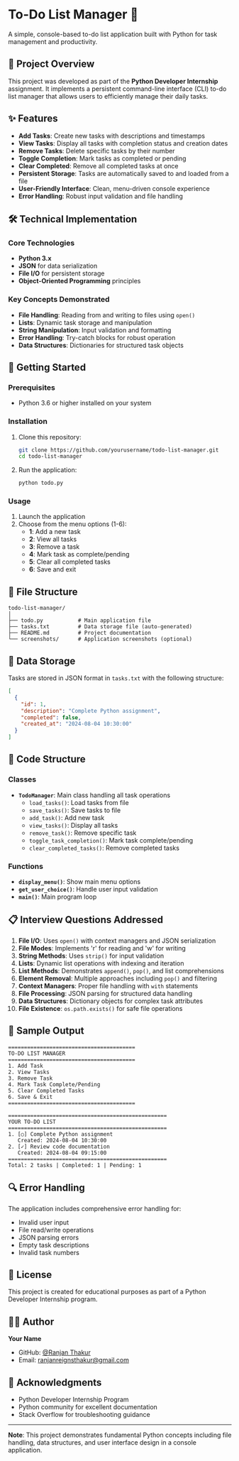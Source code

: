 # To-Do List Manager 📝

A simple, console-based to-do list application built with Python for task management and productivity.

## 🎯 Project Overview

This project was developed as part of the **Python Developer Internship** assignment. It implements a persistent command-line interface (CLI) to-do list manager that allows users to efficiently manage their daily tasks.

## ✨ Features

- **Add Tasks**: Create new tasks with descriptions and timestamps
- **View Tasks**: Display all tasks with completion status and creation dates
- **Remove Tasks**: Delete specific tasks by their number
- **Toggle Completion**: Mark tasks as completed or pending
- **Clear Completed**: Remove all completed tasks at once
- **Persistent Storage**: Tasks are automatically saved to and loaded from a file
- **User-Friendly Interface**: Clean, menu-driven console experience
- **Error Handling**: Robust input validation and file handling

## 🛠️ Technical Implementation

### Core Technologies
- **Python 3.x**
- **JSON** for data serialization
- **File I/O** for persistent storage
- **Object-Oriented Programming** principles

### Key Concepts Demonstrated
- **File Handling**: Reading from and writing to files using `open()`
- **Lists**: Dynamic task storage and manipulation
- **String Manipulation**: Input validation and formatting
- **Error Handling**: Try-catch blocks for robust operation
- **Data Structures**: Dictionaries for structured task objects

## 🚀 Getting Started

### Prerequisites
- Python 3.6 or higher installed on your system

### Installation
1. Clone this repository:
   ```bash
   git clone https://github.com/yourusername/todo-list-manager.git
   cd todo-list-manager
   ```

2. Run the application:
   ```bash
   python todo.py
   ```

### Usage
1. Launch the application
2. Choose from the menu options (1-6):
   - **1**: Add a new task
   - **2**: View all tasks
   - **3**: Remove a task
   - **4**: Mark task as complete/pending
   - **5**: Clear all completed tasks
   - **6**: Save and exit

## 📁 File Structure

```
todo-list-manager/
│
├── todo.py           # Main application file
├── tasks.txt         # Data storage file (auto-generated)
├── README.md         # Project documentation
└── screenshots/      # Application screenshots (optional)
```

## 💾 Data Storage

Tasks are stored in JSON format in `tasks.txt` with the following structure:
```json
[
  {
    "id": 1,
    "description": "Complete Python assignment",
    "completed": false,
    "created_at": "2024-08-04 10:30:00"
  }
]
```

## 🔧 Code Structure

### Classes
- **`TodoManager`**: Main class handling all task operations
  - `load_tasks()`: Load tasks from file
  - `save_tasks()`: Save tasks to file
  - `add_task()`: Add new task
  - `view_tasks()`: Display all tasks
  - `remove_task()`: Remove specific task
  - `toggle_task_completion()`: Mark task complete/pending
  - `clear_completed_tasks()`: Remove completed tasks

### Functions
- **`display_menu()`**: Show main menu options
- **`get_user_choice()`**: Handle user input validation
- **`main()`**: Main program loop

## 📋 Interview Questions Addressed

1. **File I/O**: Uses `open()` with context managers and JSON serialization
2. **File Modes**: Implements 'r' for reading and 'w' for writing
3. **String Methods**: Uses `strip()` for input validation
4. **Lists**: Dynamic list operations with indexing and iteration
5. **List Methods**: Demonstrates `append()`, `pop()`, and list comprehensions
6. **Element Removal**: Multiple approaches including `pop()` and filtering
7. **Context Managers**: Proper file handling with `with` statements
8. **File Processing**: JSON parsing for structured data handling
9. **Data Structures**: Dictionary objects for complex task attributes
10. **File Existence**: `os.path.exists()` for safe file operations

## 🎨 Sample Output

```
========================================
TO-DO LIST MANAGER
========================================
1. Add Task
2. View Tasks
3. Remove Task
4. Mark Task Complete/Pending
5. Clear Completed Tasks
6. Save & Exit
========================================

==================================================
YOUR TO-DO LIST
==================================================
1. [○] Complete Python assignment
   Created: 2024-08-04 10:30:00
2. [✓] Review code documentation
   Created: 2024-08-04 09:15:00
==================================================
Total: 2 tasks | Completed: 1 | Pending: 1
```

## 🔍 Error Handling

The application includes comprehensive error handling for:
- Invalid user input
- File read/write operations
- JSON parsing errors
- Empty task descriptions
- Invalid task numbers

## 📝 License

This project is created for educational purposes as part of a Python Developer Internship program.

## 👨‍💻 Author

**Your Name**
- GitHub: [@Ranjan Thakur](https://github.com/iranjanthakur)
- Email: ranjanreignsthakur@gmail.com

## 🙏 Acknowledgments

- Python Developer Internship Program
- Python community for excellent documentation
- Stack Overflow for troubleshooting guidance

---

**Note**: This project demonstrates fundamental Python concepts including file handling, data structures, and user interface design in a console application.
